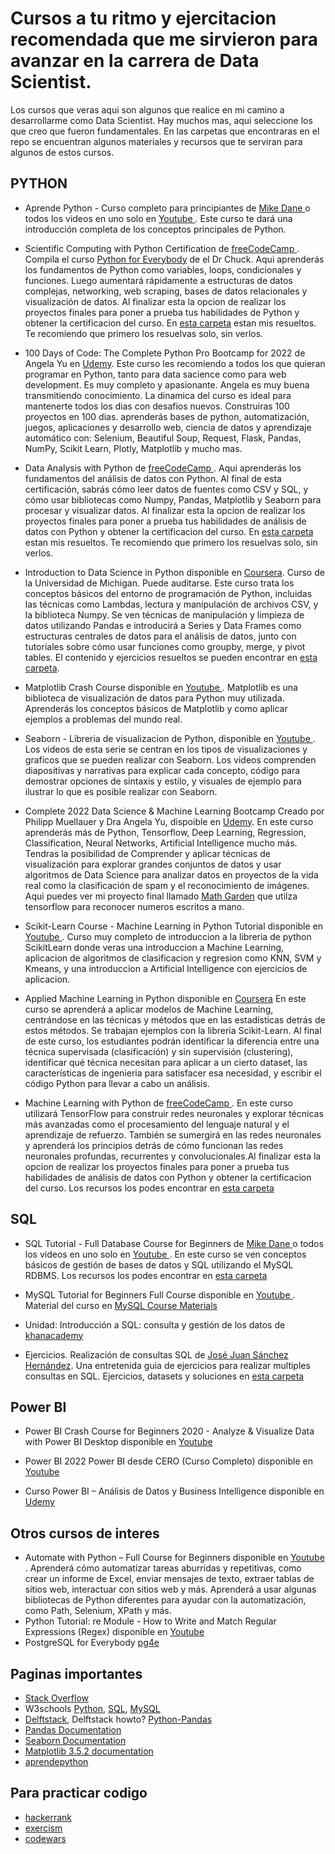 # Cursos a tu ritmo y ejercitacion recomendada que me sirvieron para avanzar en la carrera de Data Scientist.

Los cursos que veras aqui son algunos que realice en mi camino a desarrollarme como Data Scientist. Hay muchos mas, aqui seleccione los que creo que fueron fundamentales. En las carpetas que encontraras en el repo se encuentran algunos materiales y recursos que te serviran para algunos de estos cursos.

## PYTHON 
- Aprende Python - Curso completo para principiantes de [ Mike Dane ](https://www.mikedane.com/programming-languages/python/) o todos los videos en uno solo en [ Youtube ](https://www.youtube.com/watch?v=rfscVS0vtbw). Este curso te dará una introducción completa de los conceptos principales de Python.<br>

- Scientific Computing with Python Certification de [ freeCodeCamp ](https://www.freecodecamp.org/learn/scientific-computing-with-python/). Compila el curso [Python for Everybody](https://www.py4e.com/) de el Dr Chuck. Aqui aprenderás los fundamentos de Python como variables, loops, condicionales y funciones. Luego aumentará rápidamente a estructuras de datos complejas, networking, web scraping, bases de datos relacionales y visualización de datos. Al finalizar esta la opcion de realizar los proyectos finales para poner a prueba tus habilidades de Python y obtener la certificacion del curso. En [esta carpeta](https://github.com/vanesamena/Scientific-Computing-with-Python-Projects---FCC) estan mis resueltos. Te recomiendo que primero los resuelvas solo, sin verlos.<br>

- 100 Days of Code: The Complete Python Pro Bootcamp for 2022 de Angela Yu en [Udemy](https://www.udemy.com/course/100-days-of-code/). Este curso les recomiendo a todos los que quieran programar en Python, tanto para data sacience como para web development. Es muy completo y apasionante. Angela es muy buena transmitiendo conocimiento. La dinamica del curso es ideal para mantenerte todos los dias con desafios nuevos. Construiras 100 proyectos en 100 dias. aprenderás bases de python, automatización, juegos, aplicaciones y desarrollo web, ciencia de datos y aprendizaje automático con: Selenium, Beautiful Soup, Request, Flask, Pandas, NumPy, Scikit Learn, Plotly, Matplotlib y mucho mas. <br>

- Data Analysis with Python de [ freeCodeCamp ](https://www.freecodecamp.org/learn/data-analysis-with-python/). Aqui aprenderás los fundamentos del análisis de datos con Python. Al final de esta certificación, sabrás cómo leer datos de fuentes como CSV y SQL, y cómo usar bibliotecas como Numpy, Pandas, Matplotlib y Seaborn para procesar y visualizar datos. Al finalizar esta la opcion de realizar los proyectos finales para poner a prueba tus habilidades de análisis de datos con Python y obtener la certificacion del curso. En [esta carpeta](https://github.com/vanesamena/Data-science-learning-path/tree/main/FCC%20-%20Data%20Analysis%20with%20Python%20-%20Projects) estan mis resueltos. Te recomiendo que primero los resuelvas solo, sin verlos. <br>

- Introduction to Data Science in Python disponible en [Coursera](https://www.coursera.org/learn/python-data-analysis?specialization=data-science-python). Curso de la Universidad de Michigan. Puede auditarse. Este curso trata los conceptos básicos del entorno de programación de Python, incluidas las técnicas como Lambdas, lectura y manipulación de archivos CSV, y la biblioteca Numpy. Se ven técnicas de manipulación y limpieza de datos utilizando Pandas e introducirá a Series y Data Frames como estructuras centrales de datos para el análisis de datos, junto con tutoriales sobre cómo usar funciones como  groupby, merge, y pivot tables. El contenido y ejercicios resueltos se pueden encontrar en [esta carpeta](https://github.com/vanesamena/Data-science-learning-path/tree/main/Coursera%20-%20Introduction%20to%20Data%20Science%20in%20Python). <br>

- Matplotlib Crash Course disponible en [ Youtube ](https://www.youtube.com/watch?v=3Xc3CA655Y4&t=249s). Matplotlib es una biblioteca de visualización de datos para Python muy utilizada. Aprenderás los conceptos básicos de Matplotlib y como aplicar ejemplos a problemas del mundo real. <br>

- Seaborn - Libreria de visualizacion de Python, disponible en [ Youtube ](https://www.youtube.com/playlist?list=PLtPIclEQf-3cG31dxSMZ8KTcDG7zYng1j). Los videos de esta serie se centran en los tipos de visualizaciones y graficos que se pueden realizar con Seaborn. Los videos comprenden diapositivas y narrativas para explicar cada concepto, código para demostrar opciones de sintaxis y estilo, y visuales de ejemplo para ilustrar lo que es posible realizar con Seaborn. <br>

- Complete 2022 Data Science & Machine Learning Bootcamp Creado por Philipp Muellauer y Dra Angela Yu, dispoible en [Udemy](https://www.udemy.com/course/python-data-science-machine-learning-bootcamp/). En este curso aprenderás más de Python, Tensorflow, Deep Learning, Regression, Classification, Neural Networks, Artificial Intelligence mucho más. Tendras la posibilidad de Comprender y aplicar técnicas de visualización para explorar grandes conjuntos de datos y usar algoritmos de Data Science para analizar datos en proyectos de la vida real como la clasificación de spam y el reconocimiento de imágenes. Aqui puedes ver mi proyecto final llamado [Math Garden](https://vanesamena.github.io/vane-math-garden/) que utilza tensorflow para reconocer numeros escritos a mano. <br>

- Scikit-Learn Course - Machine Learning in Python Tutorial disponible en [ Youtube ](https://www.youtube.com/watch?v=pqNCD_5r0IU&list=WL&index=30). Curso muy completo de introduccion a la libreria de python ScikitLearn donde veras una introduccion a Machine Learning, aplicacion de algoritmos de clasificacion y regresion como KNN, SVM y Kmeans, y una introduccion a Artificial Intelligence con ejercicios de aplicacion.<br>

- Applied Machine Learning in Python disponible en [Coursera](https://www.coursera.org/learn/python-machine-learning?specialization=data-science-python) En este curso se aprenderá a aplicar modelos de Machine Learning, centrándose en las técnicas y métodos que en las estadísticas detrás de estos métodos. Se trabajan ejemplos con la libreria Scikit-Learn.  Al final de este curso, los estudiantes podrán identificar la diferencia entre una técnica supervisada (clasificación) y sin supervisión (clustering), identificar qué técnica necesitan para aplicar a un cierto dataset, las características de ingenieria para satisfacer esa necesidad, y escribir el código Python para llevar a cabo un análisis.<br>

- Machine Learning with Python  de [ freeCodeCamp ](https://www.freecodecamp.org/learn/machine-learning-with-python/). En este curso utilizará TensorFlow para construir redes neuronales y explorar técnicas más avanzadas como el procesamiento del lenguaje natural y el aprendizaje de refuerzo. También se sumergirá en las redes neuronales y aprenderá los principios detrás de cómo funcionan las redes neuronales profundas, recurrentes y convolucionales.Al finalizar esta la opcion de realizar los proyectos finales para poner a prueba tus habilidades de análisis de datos con Python y obtener la certificacion del curso. Los recursos los podes encontrar en [esta carpeta](https://github.com/vanesamena/Data-science-learning-path/tree/main/Machine%20Learning%20with%20Python/Notebooks) <br>

## SQL
- SQL Tutorial - Full Database Course for Beginners de [ Mike Dane ](https://www.mikedane.com/databases/sql/) o todos los videos en uno solo en [ Youtube ](https://www.youtube.com/watch?v=HXV3zeQKqGY). En este curso se ven conceptos básicos de gestión de bases de datos y SQL utilizando el MySQL RDBMS. Los recursos los podes encontrar en [esta carpeta](https://github.com/vanesamena/Data-science-learning-path/tree/main/SQL%20-%20Database%20Programming%20Language) <br>

- MySQL Tutorial for Beginners Full Course disponible en [ Youtube ](https://www.youtube.com/watch?v=7S_tz1z_5bA&list=WL&index=34&t=5956s). Material del curso en [MySQL Course Materials](https://github.com/vanesamena/Data-science-learning-path/tree/main/MySQL%20Course%20Materials)<br>

- Unidad: Introducción a SQL: consulta y gestión de los datos de [khanacademy](https://es.khanacademy.org/computing/computer-programming/sql#relational-queries-in-sql)<br>

- Ejercicios. Realización de consultas SQL de [José Juan Sánchez Hernández](https://josejuansanchez.org/bd/ejercicios-consultas-sql/index.html#modelo-entidadrelaci%C3%B3n-2). Una entretenida guia de ejercicios para realizar multiples consultas en SQL. Ejercicios, datasets y soluciones en [esta carpeta](https://github.com/vanesamena/Data-science-learning-path/tree/main/Ejercicios%20SQL)<br>

## Power BI
- Power BI Crash Course for Beginners 2020 - Analyze & Visualize Data with Power BI Desktop disponible en [ Youtube ](https://www.youtube.com/watch?v=dGitIJMpf_4&t=2174s)<br>

- Power BI 2022 Power BI desde CERO (Curso Completo) disponible en [ Youtube ](https://www.youtube.com/watch?v=OQ0IpdT-KuI)<br>

- Curso Power BI – Análisis de Datos y Business Intelligence disponible en [ Udemy ](https://www.udemy.com/course/power-bi-analisis-datos-business-intelligence/#overview)<br>

## Otros cursos de interes
- Automate with Python – Full Course for Beginners disponible en [ Youtube ](https://www.youtube.com/watch?v=PXMJ6FS7llk&t=488s). Aprenderá cómo automatizar tareas aburridas y repetitivas, como crear un informe de Excel, enviar mensajes de texto, extraer tablas de sitios web, interactuar con sitios web y más. Aprenderá a usar algunas bibliotecas de Python diferentes para ayudar con la automatización, como Path, Selenium, XPath y más.
- Python Tutorial: re Module - How to Write and Match Regular Expressions (Regex) disponible en [ Youtube ](https://www.youtube.com/watch?v=K8L6KVGG-7o&t=2593s)<br>
- PostgreSQL for Everybody [pg4e](https://www.pg4e.com/)

## Paginas importantes
- [Stack Overflow](http://stackoverflow.com/)
- W3schools [Python](https://www.w3schools.com/python/), [SQL](https://www.w3schools.com/sql/), [MySQL](https://www.w3schools.com/mysql/)
- [Delftstack](https://www.delftstack.com/es/), Delftstack howto? [Python-Pandas](https://www.delftstack.com/es/howto/python-pandas/)
- [Pandas Documentation](https://pandas.pydata.org/docs/index.html)
- [Seaborn Documentation](https://seaborn.pydata.org/index.html)
- [Matplotlib 3.5.2 documentation](https://matplotlib.org/stable/index.html)
- [aprendepython](https://aprendepython.es/)

## Para practicar codigo
- [hackerrank](https://www.hackerrank.com/)
- [exercism](https://exercism.org/tracks/python)
- [codewars](https://www.codewars.com/)

